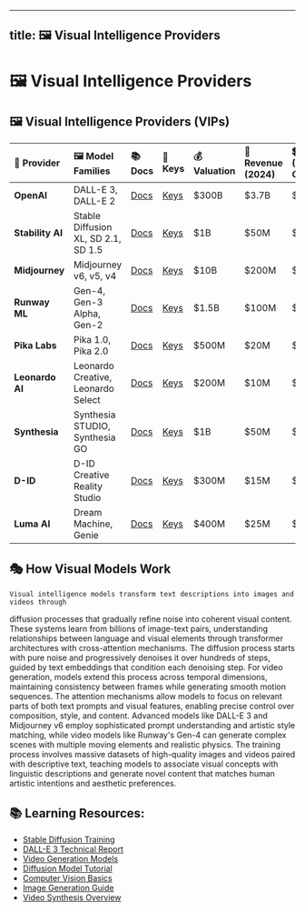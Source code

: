 -----
title: 🖼️ Visual Intelligence Providers
-----

# 🖼️ Visual Intelligence Providers

##  🖼️  Visual Intelligence Providers (VIPs)

| 🎨 Provider | 🖼️ Model Families | 📚 Docs | 🔑 Keys | 💰 Valuation | 💸 Revenue (2024) | 💲 Cost (1M Output) |
| :-- | :-- | :-- | :-- | :-- | :-- | :-- |
| **OpenAI** | DALL-E 3, DALL-E 2 | [Docs](https://help.openai.com/en/articles/6705023-dall-e-api-faq) | [Keys](https://platform.openai.com/api-keys) | \$300B | \$3.7B | \$40.00 |
| **Stability AI** | Stable Diffusion XL, SD 2.1, SD 1.5 | [Docs](https://platform.stability.ai/docs) | [Keys](https://platform.stability.ai/account/keys) | \$1B | \$50M | \$2.00 |
| **Midjourney** | Midjourney v6, v5, v4 | [Docs](https://docs.midjourney.com/) | [Keys](https://www.midjourney.com/account/) | \$10B | \$200M | \$15.00 |
| **Runway ML** | Gen-4, Gen-3 Alpha, Gen-2 | [Docs](https://docs.dev.runwayml.com/) | [Keys](https://app.runwayml.com/account) | \$1.5B | \$100M | \$10.00 |
| **Pika Labs** | Pika 1.0, Pika 2.0 | [Docs](https://pika.art/api) | [Keys](https://pika.art/account) | \$500M | \$20M | \$50.00 |
| **Leonardo AI** | Leonardo Creative, Leonardo Select | [Docs](https://docs.leonardo.ai/) | [Keys](https://app.leonardo.ai/account) | \$200M | \$10M | \$8.00 |
| **Synthesia** | Synthesia STUDIO, Synthesia GO | [Docs](https://docs.synthesia.io/) | [Keys](https://app.synthesia.io/account) | \$1B | \$50M | \$25.00 |
| **D-ID** | D-ID Creative Reality Studio | [Docs](https://www.d-id.com/api/) | [Keys](https://studio.d-id.com/account) | \$300M | \$15M | \$20.00 |
| **Luma AI** | Dream Machine, Genie | [Docs](https://docs.lumalabs.ai/) | [Keys](https://lumalabs.ai/account) | \$400M | \$25M | \$12.00 |


## 🎭 **How Visual Models Work**
    Visual intelligence models transform text descriptions into images and videos through 
diffusion processes that gradually refine noise into coherent visual content. These systems 
learn from billions of image-text pairs, understanding relationships between language and 
visual elements through transformer architectures with cross-attention mechanisms. The 
diffusion process starts with pure noise and progressively denoises it over hundreds of 
steps, guided by text embeddings that condition each denoising step. For video generation, 
models extend this process across temporal dimensions, maintaining consistency between 
frames while generating smooth motion sequences. The attention mechanisms allow models to 
focus on relevant parts of both text prompts and visual features, enabling precise control 
over composition, style, and content. Advanced models like DALL-E 3 and Midjourney v6 
employ sophisticated prompt understanding and artistic style matching, while video models 
like Runway's Gen-4 can generate complex scenes with multiple moving elements and 
realistic physics. The training process involves massive datasets of high-quality images 
and videos paired with descriptive text, teaching models to associate visual concepts 
with linguistic descriptions and generate novel content that matches human artistic 
intentions and aesthetic preferences.
    
## 📚 **Learning Resources**:

- [Stable Diffusion Training](https://github.com/CompVis/stable-diffusion)
- [DALL-E 3 Technical Report](https://arxiv.org/abs/2403.19649)
- [Video Generation Models](https://github.com/runwayml/stable-video-diffusion)
- [Diffusion Model Tutorial](https://huggingface.co/docs/diffusers/index)
- [Computer Vision Basics](https://pytorch.org/tutorials/beginner/deep_learning_computer_vision_tutorial.html)
- [Image Generation Guide](https://github.com/AUTOMATIC1111/stable-diffusion-webui)
- [Video Synthesis Overview](https://github.com/THUDM/CogVideo)